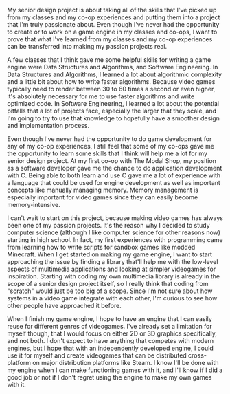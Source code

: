   My senior design project is about taking all of the skills that I've picked up from my classes and my co-op experiences and putting them into a project that I'm truly passionate about. Even though I've never had the opportunity to create or to work on a game engine in my classes and co-ops, I want to prove that what I've learned from my classes and my co-op experiences can be transferred into making my passion projects real.

  A few classes that I think gave me some helpful skills for writing a game engine were Data Structures and Algorithms, and Software Engineering. In Data Structures and Algorithms, I learned a lot about algorithmic complexity and a little bit about how to write faster algorithms. Because video games typically need to render between 30 to 60 times a second or even higher, it's absolutely necessary for me to use faster algorithms and write optimized code. In Software Engineering, I learned a lot about the potential pitfalls that a lot of projects face, especially the larger that they scale, and I'm going to try to use that knowledge to hopefully have a smoother design and implementation process.

  Even though I've never had the opportunity to do game development for any of my co-op experiences, I still feel that some of my co-ops gave me the opportunity to learn some skills that I think will help me a lot for my senior design project. At my first co-op with The Modal Shop, my position as a software developer gave me the chance to do application development with C. Being able to both learn and use C gave me a lot of experience with a language that could be used for engine development as well as important concepts like manually managing memory. Memory management is especially important for video games since they can easily become memory-intensive.

  I can't wait to start on this project, because making video games has always been one of my passion projects. It's the reason why I decided to study computer science (although I like computer science for other reasons now) starting in high school. In fact, my first experiences with programming came from learning how to write scripts for sandbox games like modded Minecraft. When I get started on making my game engine, I want to start approaching the issue by finding a library that'll help me with the low-level aspects of multimedia applications and looking at simpler videogames for inspiration. Starting with coding my own multimedia library is already in the scope of a senior design project itself, so I really think that coding from "scratch" would just be too big of a scope. Since I'm not sure about how systems in a video game integrate with each other, I'm curious to see how other people have approached it before.

  When I finish my game engine, I hope to have an engine that I can easily reuse for different genres of videogames. I've already set a limitation for myself though, that I would focus on either 2D or 3D graphics specifically, and not both. I don't expect to have anything that competes with modern engines, but I hope that with an independently developed engine, I could use it for myself and create videogames that can be distributed cross-platform on major distribution platforms like Steam. I know I'll be done with my engine when I can make functioning games with it, and I'll know if I did a good job or not if I don't regret using the engine to make my own games with it.
